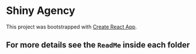 # Shiny Agency

This project was bootstrapped with [Create React App](https://github.com/facebook/create-react-app).

## For more details see the `ReadMe` inside each folder
